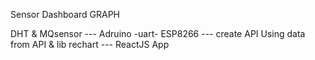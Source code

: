 Sensor Dashboard GRAPH 

DHT & MQsensor --- Adruino -uart- ESP8266 --- create API
Using data from API & lib rechart --- ReactJS App
